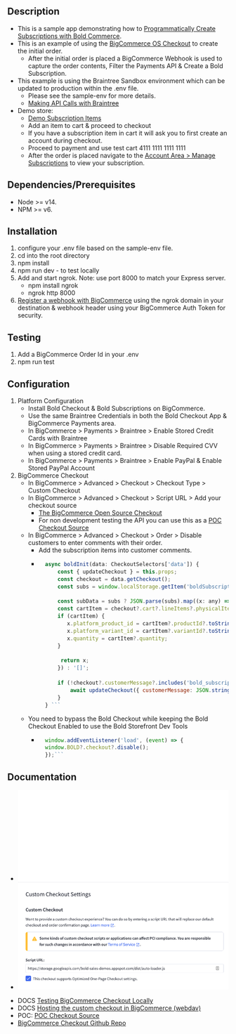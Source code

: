 ## Description
- This is a sample app demonstrating how to [Programmatically Create Subscriptions with Bold Commerce](https://developer.boldcommerce.com/default/guides/subscriptions-v2/create-subscription).
- This is an example of using the [BigCommerce OS Checkout](https://github.com/bigcommerce/checkout-js) to create the initial order.
   - After the initial order is placed a BigCommerce Webhook is used to capture the order contents, Filter the Payments API & Create a Bold Subscription.
- This example is using the Braintree Sandbox environment which can be updated to production within the .env file. 
    - Please see the sample-env for more details.
    - [Making API Calls with Braintree](https://graphql.braintreepayments.com/guides/making_api_calls/)
- Demo store:
   * [Demo Subscription Items](https://snow-lion.bolddemos.ninja/supplies/)
   * Add an item to cart & proceed to checkout
   * If you have a subscription item in cart it will ask you to first create an account during checkout.
   * Proceed to payment and use test cart 4111 1111 1111 1111
   * After the order is placed navigate to the [Account Area > Manage Subscriptions](https://snow-lion.bolddemos.ninja/manage-subscriptions/) to view your subscription.

## Dependencies/Prerequisites
* Node >= v14.
* NPM >= v6.

## Installation
1. configure your .env file based on the sample-env file.
2. cd into the root directory
3. npm install
4. npm run dev - to test locally
5. Add and start ngrok. Note: use port 8000 to match your Express server.
    * npm install ngrok
    * ngrok http 8000
6. [Register a webhook with BigCommerce](https://developer.bigcommerce.com/api-reference/b3A6MzU5MDUyNzI-create-a-webhook#Request) using the ngrok domain in your destination & webhook header using your BigCommerce Auth Token for security. 

## Testing
1. Add a BigCommerce Order Id in your .env
2. npm run test

## Configuration
1. Platform Configuration
    - Install Bold Checkout & Bold Subscriptions on BigCommerce.
    - Use the same Braintree Credentials in both the Bold Checkout App & BigCommerce Payments area.
    - In BigCommerce > Payments > Braintree > Enable Stored Credit Cards with Braintree
    - In BigCommerce > Payments > Braintree > Disable Required CVV when using a stored credit card.
    - In BigCommerce > Payments > Braintree > Enable PayPal & Enable Stored PayPal Account
2. BigCommerce Checkout
    - In BigCommerce > Advanced > Checkout > Checkout Type > Custom Checkout
    - In BigCommerce > Advanced > Checkout > Script URL > Add your checkout source
        - [The BigCommerce Open Source Checkout](https://github.com/bigcommerce/checkout-js)
        - For non development testing the API you can use this as a [POC Checkout Source](https://storage.googleapis.com/bold-sales-demos.appspot.com/dist/auto-loader.js)
    - In BigCommerce > Advanced > Checkout > Order > Disable customers to enter comments with their order.
        - Add the subscription items into customer comments.
        - ``` javascript
            async boldInit(data: CheckoutSelectors['data']) {
                const { updateCheckout } = this.props;
                const checkout = data.getCheckout();
                const subs = window.localStorage.getItem('boldSubscriptionsSuccessfulAddToCarts');

                const subData = subs ? JSON.parse(subs).map((x: any) => {
                const cartItem = checkout?.cart?.lineItems?.physicalItems?.find((item: any) => item.id === x.line_item_id);
                if (cartItem) {
                   x.platform_product_id = cartItem?.productId?.toString();
                   x.platform_variant_id = cartItem?.variantId?.toString();
                   x.quantity = cartItem?.quantity;
                }

                 return x;
                }) : '[]';

                if (!checkout?.customerMessage?.includes('bold_subscriptions') && subs !== '[]') {
                    await updateCheckout({ customerMessage: JSON.stringify({ bold_subscriptions: subData } || '[]') });
                }
            } ```
    - You need to bypass the Bold Checkout while keeping the Bold Checkout Enabled to use the Bold Storefront Dev Tools
        - ```javascript 
            window.addEventListener('load', (event) => {
            window.BOLD?.checkout?.disable();
            });```

## Documentation
- <img src="/api.svg">
- <img src="/checkout-js.png">
* DOCS [Testing BigCommerce Checkout Locally](https://developer.bigcommerce.com/stencil-docs/customizing-checkout/open-checkout-quick-start)
* DOCS [Hosting the custom checkout in BigCommerce (webdav)](https://developer.bigcommerce.com/stencil-docs/customizing-checkout/installing-custom-checkouts)
* POC: [POC Checkout Source](https://storage.googleapis.com/bold-sales-demos.appspot.com/dist/auto-loader.js)
* [BigCommerce Checkout Github Repo](https://github.com/bigcommerce/checkout-js)
